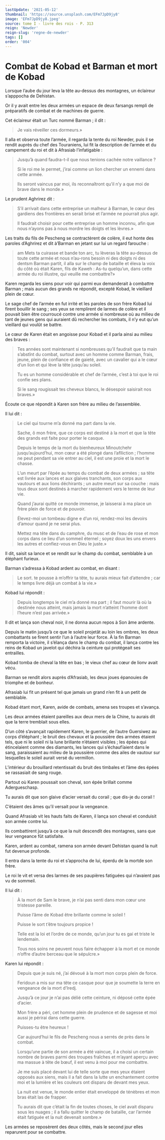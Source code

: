 ```yaml
---
lastUpdate: '2021-05-12'
thumbnail: 'https://source.unsplash.com/EFm7JpD9jy8'
image: 'EFm7JpD9jy8.jpeg'
source: tome I - livre des rois - P. 313
reign: 'Newder'
reign-slug: 'regne-de-newder'
tags: []
order: '004'
---
```


# Combat de Kobad et Barman et mort de Kobad

Lorsque l’aube du jour leva la tête au-dessus des montagnes, un éclaireur s’apppocha de Dehistan.

Or il y avait entre les deux armées un espace de deux farsangs rempli de préparatifs de combat et de machines de guerre.

Cet éclaireur était un Turc nommé Barman ; il dit :

> Je vais réveiller ces dormeurs.»

Il alla et observa toute l’armée, il regarda la tente du roi Newder, puis il se rendit auprès du chef des Touraniens, lui fit la description de l’armée et du campement du roi et dit à Afrasiab l’infatigable :

> Jusqu’à quand faudra-t-il que nous tenions cachée notre vaillance ?
>
> Si le roi me le permet, j’irai comme un lion chercher un ennemi dans cette armée.
>
> Ils seront vaincus par moi, ils reconnaîtront qu’il n’y a que moi de brave dans le monde.»

Le prudent Aghrirez dit :

> S’il arrivait dans cette entreprise un malheur à Barman, le cœur des gardiens des frontières en serait brisé et l’armée ne pourrait plus agir.
>
> Il faudrait choisir pour cette entreprise un homme inconnu, afin que nous n’ayons pas à nous mordre les doigts et les lèvres.»

Les traits du fils de Pescheng se contractèrent de colère, il eut honte des paroles d’Aghrirez et dit à’Barman en jetant sur lui un regard farouche :

> am Mets ta cuirasse et bande ton arc, tu lèveras la tête au-dessus de toute cette armée et nous n’au-rons besoin ni des doigts ni des dentsm Barman partit, il alla sur le champ de bataille et éleva la voix du côté où était Karen, fils de Kaweh : As-tu quelqu’un, dans cette armée du roi illustre, qui veuille me combattre?»

Karen regarda les siens pour voir qui parmi eux demanderait à combattre Barman ; mais aucun des grands ne répondit, excepté Kobad, le vieillard plein de cœur.

Le sage chef de l’armée en fut irrité et les paroles de son frère Kobad lui firent bouillir le sang ; ses yeux se remplirent de larmes de colère et il pouvait bien être courroucé contre une armée si nombreuse où
au milieu de tant de jeunes gens qui auraient dû rechercher les combats, il n’y eut qu’un vieillard qui voulût se battre.

Le cœur de Karen était en angoisse pour Kobad et il parla ainsi au milieu des braves :

> Tes années sont maintenant si nombreuses qu’il faudrait que ta main s’abstînt du combat, surtout avec un homme comme Barman, frais, jeune, plein de confiance et de gaieté, avec un cavalier qui a le cœur d’un lion et qui lève la tête jusqu’au soleil.
>
> Tu es un homme considérable et chef de l’armée, c’est à toi que le roi confie ses plans.
>
> Si le sang rougissait tes cheveux blancs, le désespoir saisirait nos braves.»

Écoute ce que répondit à Karen son frère au milieu de l’assemblée.

Il lui dit :

> Le ciel qui tourne m’a donné ma part dans la vie.
>
> Sache, ô mon frère, que ce corps est destiné à la mort et que la tête des grands est faite pour porter le casque.
>
> Depuis le temps de la mort du bienheureux Minoutchehr jusqu’aujourd’hui, mon cœur a été plongé dans l’aflliction ; l’homme ne peut pendant sa vie entrer au ciel, il est une proie et la mort le chasse.
>
> L’un meurt par l’épée au temps du combat de deux armées ; sa tête est livrée aux lances et aux glaives tranchants, son corps aux vautours et aux lions déchirants ; un autre meurt sur sa couche : mais tous deux sont destinés à marcher rapidement vers le terme de leur vie.
>
> Quand j’aurai quitté ce monde immense, je laisserai à ma place un frère plein de force et de pouvoir.
>
> Élevez-moi un tombeau digne e d’un roi, rendez-moi les devoirs d’amour quand je ne serai plus.
>
> Mettez ma tête dans du camphre, du musc et de l’eau de rose et mon corps dans ce lieu d’un sommeil éternel ; soyez doux les uns envers les autres et confiez-vous en Dieu le juste.»

Il dit, saisit sa lance et se rendit sur le champ du combat, semblable à un éléphant furieux.

Barman s’adressa à Kobad ardent au combat, en disant :

> Le sort. te pousse à m’offrir ta tête, tu aurais mieux fait d’attendre ; car le temps livre déjà un combat à la vie.»

Kobad lui répondit :

> Depuis longtemps le ciel m’a donné ma part ; il faut mourir là où la destinée nous atteint, mais jamais la mort n’atteint l’homme dont l’heure n’est pas arrivée.»

Il dit et lança son cheval noir, il ne donna aucun repos à Son âme ardente.

Depuis le matin jusqu’à ce que le soleil projetât au loin les ombres, les deux combattants se firent sentir l’un à l’autre leur force.
À la fin Barman remporta la victoire, il s’élança dans le champ du combat, il lança contre les reins de Kobad un javelot qui déchira la ceinture qui protégeait ses entrailles.

Kobad tomba de cheval la tête en bas ; le vieux chef au cœur de lionv avait vécu.

Barman se rendit alors auprès d’Afrasiab, les deux joues épanouies de triomphe et de bonheur.

Afrasiab lui fit un présent tel que jamais un grand n’en fit à un petit de semblable.

Kobad étant mort, Karen, avide de combats, amena ses troupes et s’avança.

Les deux armées étaient pareilles aux deux mers de la Chine, tu aurais dit que la terre tremblait sous elles.

D’un côté s’avançait rapidement Karen, le guerrier, de l’autre Guersiwez au corps d’éléphant ; le bruit des chevaux et la poussière des armées étaient tels, que ni le soleil ni la lune brillante n’étaient visibles ; les épées qui étincelaient comme des diamants, les lances qui s’échaufïaient dans le sang, paraissaient au milieu de la poussière comme des ailes de vautour sur lesquelles le soleil aurait versé du vermillon.

L’intérieur du brouillard retentissait du bruit des timbales et l’âme des épées se rassasiait de sang rouge.

Partout où Karen poussait son cheval, son épée brillait comme Adergueschasp.

Tu aurais dit que son glaive d’acier versait du corail ; que dis-je du corail !

C’étaient des âmes qu’il versait pour la vengeance.

Quand Afrasiab vit les hauts faits de Karen, il lança son cheval et conduisit son armée contre lui.

Ils combattirent jusqu’à ce que la nuit descendît des montagnes, sans que leur vengeance fût satisfaite.

Karen, ardent au combat, ramena son armée devant Dehistan quand la nuit fut devenue profonde.

Il entra dans la tente du roi et s’approcha de lui, éperdu de la mortde son frère.

Le roi le vit et versa des larmes de ses paupières fatiguées qui n’avaient pas vu de sommeil.

Il lui dit :

> À la mort de Sam le brave, je n’ai pas senti dans mon cœur une tristesse pareille.
>
> Puisse l’âme de Kobad être brillante comme le soleil !
>
> Puisse le sort t’être toujours propice !
>
> Telle est la loi et l’ordre de ce monde, qu’un jour tu es gai et triste le lendemain.
>
> Tous nos soins ne peuvent nous faire échapper à la mort et ce monde n’offre d’autre berceau que le sépulcre.»

Karen lui répondit :

> Depuis que je suis né, j’ai dévoué à la mort mon corps plein de force.
>
> Feridoun a mis sur ma tête ce casque pour que je soumette la terre en vengeance de la mort d’Iredj.
>
> Jusqu’à ce jour je n’ai pas délié cette ceinture, ni déposé cette épée d’acier.
>
> Mon frère a péri, cet homme plein de prudence et de sagesse et moi aussi je périrai dans cette guerre.
>
> Puisses-tu être heureux !
>
> Car aujourd’hui le fils de Pescheng nous a serrés de près dans le combat.
>
> Lorsqu’une partie de son armée a été vaincue, il a choisi un certain nombre de braves parmi des troupes fraîches et m’ayant aperçu avec ma massue à tête de bœuf, il est venu à moi pour me combattre.
>
> Je me suis placé devant lui de telle sorte que mes yeux étaient opposés aux siens, mais il a fait dans la lutte un enchantement contre moi et la lumière et les couleurs ont disparu de devant mes yeux.
>
> La nuit est venue, le monde entier était enveloppé de ténèbres et mon bras était las de frapper.
>
> Tu aurais dit que c’était la fin de toutes choses, le ciel avait disparu sous les nuages ; il a fallu quitter le champ de bataille, car l’armée était fatiguée et la nuit devenait sombre.»

Les armées se reposèrent des deux côtés, mais le second jour elles reparurent pour se combattre.
